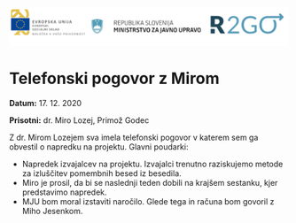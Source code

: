 ![](logos.png)

# Telefonski pogovor z Mirom

**Datum:** 17. 12. 2020

**Prisotni:** dr. Miro Lozej, Primož Godec 

Z dr. Mirom Lozejem sva imela telefonski pogovor v katerem sem ga obvestil o napredku na projektu. Glavni poudarki: 
- Napredek izvajalcev na projektu. Izvajalci trenutno raziskujemo metode za izluščitev pomembnih besed iz besedila.  
- Miro je prosil, da bi se naslednji teden dobili na krajšem sestanku, kjer predstavimo napredek. 
- MJU bom moral izstaviti naročilo. Glede tega in računa bom govoril z Miho Jesenkom. 
